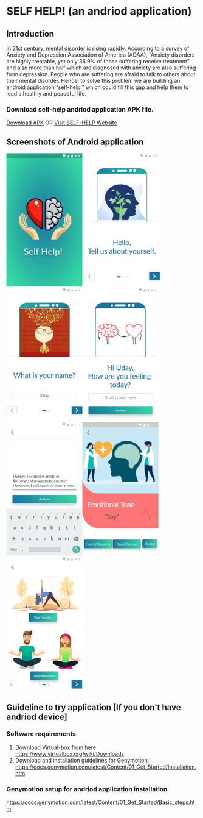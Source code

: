 # SELF HELP! (an andriod application)

## Introduction

In 21st century, mental disorder is rising rapidly. According to a survey of Anxiety and Depression Association of America (ADAA), “Anxiety disorders are highly treatable, yet only 36.9% of those suffering receive treatment” and also more than half which are diagnosed with anxiety are also suffering from depression. People who are suffering are afraid to talk to others about their mental disorder.
Hence, to solve this problem we are building an android application “self-help!” which could fill this gap and help them to lead a healthy and peaceful life.

### Download self-help andriod application APK file.
[Download APK](https://selfhelp-app.github.io/apk/selfhelp-alpha.apk) 
OR
[Visit SELF-HELP Website](https://selfhelp-app.github.io)

## Screenshots of Android application

<img src="./img/img-0.png" width="200" height="350"> <img src="./img/img-1.png" width="200" height="350"> <img src="./img/img-2.png" width="200" height="350"><img src="./img/img-3.png" width="200" height="350"> <img src="./img/img-4.png" width="200" height="350"><img src="./img/img-5.png" width="200" height="350"> <img src="./img/img-6.png" width="200" height="350">


## Guideline to try application [If you don't have andriod device]
### Software requirements
1. Download Virtual-box from here https://www.virtualbox.org/wiki/Downloads.
2. Download and installation guidelines for Genymotion: https://docs.genymotion.com/latest/Content/01_Get_Started/Installation.htm

### Genymotion setup for andriod application installation
https://docs.genymotion.com/latest/Content/01_Get_Started/Basic_steps.htm



